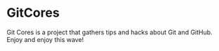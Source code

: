 # GitCores
Git Cores is a project that gathers tips and hacks about Git and GitHub.  Enjoy and enjoy this wave!
